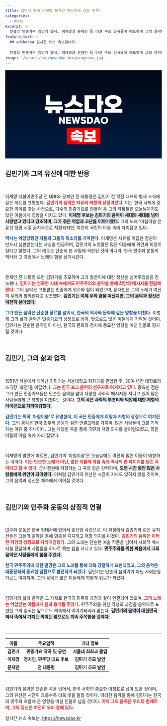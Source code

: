 ```yaml
---
title: 김민기 별세 이재명 문재인 메시지에 감동 주목!
categories:
  - News
excerpt: >
  전설의 민중가수 김민기 별세, 이재명과 문재인 등 야권 주요 인사들이 애도하며 그의 음악이 가진 힘과 민주 정신을 강조했다. 억압에 맞선 그의 노래는 여전히 세대의 가슴을 울린다는 이들의 메시지가 마음을 강하게 울린다.
feature_text: >
  ## adskorea 실시간 뉴스 속보입니다.

  전설의 민중가수 김민기 별세, 이재명과 문재인 등 야권 주요 인사들이 애도하며 그의 음악이 가진 힘과 민주 정신을 강조했다. 억압에 맞선 그의 노래는 여전히 세대의 가슴을 울린다는 이들의 메시지가 마음을 강하게 울린다.
image: '/assets/img/newsdao_breakingnews.jpg'
---
```


<p><img src="/assets/img/newsdao_breakingnews.jpg" alt="adskorea 속보" /></p>

<h2 data-ke-size="size26">김민기와 그의 유산에 대한 반응</h2>

<p data-ke-size="size16">&nbsp;</p>

<p>이재명 더불어민주당 전 대표와 문재인 전 대통령은 김민기 전 학전 대표의 별세 소식에 깊은 애도를 표명했다. <b><span style="color: #ee2323;">김민기의 음악은 자유와 저항의 상징이었다.</span></b> 이는 한국 사회에 중요한 의미를 갖는 사건으로, 다수의 민중가요를 만들어 온 그의 작품들은 오늘날까지도 많은 이들에게 영향을 미치고 있다. <b><span style="background-color: #21538527;">이재명 후보는 김민기의 음악이 세대와 세대를 넘어 사랑받고 있다고 강조하며, 그가 겪은 억압과 고난을 이야기했다.</span></b> 그의 노래 '아침이슬'은 유신 정권 시절 금지곡으로 지정되지만, 여전히 국민의 마음 속에 자리잡고 있다. </p>

<p><b><span style="color: #1a5490;">역사는 억압당했던 자들과 그들의 목소리를 기억한다.</span></b> 이재명은 자유를 억압한 정권이 반드시 심판받는다는 사실을 언급하며, 김민기의 노랫말은 많은 이들에게 위안과 희망이 된다고 말했다. 그의 애도는 단순히 한 사람에 국한된 것이 아니라, 한국 민주화 운동의 역사와 그 과정에서 노래의 힘을 상기시킨다. </p>

<p data-ke-size="size16">&nbsp;</p>

<p>문재인 전 대통령 또한 김민기를 추모하며 그가 젊은이에 대한 정신을 심어주었음을 강조했다. <b><span style="color: #ee2323;">김민기는 엄혹한 시대 속에서도 민주주의와 음악을 통해 희망의 메시지를 전달해왔다.</span></b> 그의 음악은 고통받는 민중에게 위로와 힘이 되었으며, 문재인은 그의 노래가 여전히 우리와 함께한다고 강조했다. <b><span style="background-color: #21538527;">김민기는 이제 우리 곁을 떠났지만, 그의 음악과 정신은 여전히 살아있다.</span></b></p>

<p><b><span style="color: #1a5490;">그가 만든 음악은 단순한 장르를 넘어서, 한국의 역사와 문화에 깊은 영향을 미친다.</span></b> 이렇게 그의 삶과 음악은 민중가요의 상징으로 남아, 앞으로도 많은 이들에게 기억될 것이다. 김민기는 단순한 음악인이 아닌, 한국의 문화와 정치에 중요한 영향을 미친 인물로 평가될 것이다.</p>

<p data-ke-size="size16">&nbsp;</p>

<h2 data-ke-size="size26">김민기, 그의 삶과 업적</h2>

<p data-ke-size="size16">&nbsp;</p>

<p>1951년 서울에서 태어난 김민기는 서울대학교 회화과를 졸업한 후, 30여 년간 대학로의 소극장 '학전'을 이끌었다. <b><span style="color: #ee2323;">그는 한국 포크 음악의 선구자로 여겨지고 있다.</span></b> 중요한 점은 그가 만든 민중가요들은 단순한 음악을 넘어 다양한 사회적 메시지를 지니고 있어 많은 사람들에게 큰 영향을 미쳤다는 것이다. <b><span style="background-color: #21538527;">그의 곡은 사회의 부조리와 억압에 대한 저항의 아이콘으로 자리매김했다.</span></b> </p>

<p><b><span style="color: #1a5490;">김민기는 특히 '아침이슬'로 유명한데, 이 곡은 민중에게 희망과 저항의 상징으로 여겨진다.</span></b> 그의 음악은 한국 민주화 운동과 깊은 연결고리를 가지며, 많은 사람들이 그를 기억하는 이유 중 하나이다. 그는 다양한 곡을 통해 국민의 저항 의지를 불러일으켰고, 많은 이들의 마음 속에 자리 잡았다. </p>

<p data-ke-size="size16">&nbsp;</p>

<p>이재명의 발언에 따르면, 김민기의 '아침이슬'은 오늘날에도 여전히 많은 이들이 애창하는 곡이다. <b><span style="color: #ee2323;">이는 단순한 노래가 아닌, 많은 이들의 마음 속에 역사의 한 페이지를 남긴 곡이라고 할 수 있다.</span></b> 군사정권에 저항하는 그 곡의 힘은 강력하며, <b><span style="background-color: #21538527;">오랜 시간 동안 많은 사람들에게 위안이 되어왔다.</span></b> 이처럼 김민기의 유산은 시간이 지나도 잊히지 않을 것이며, 그의 음악과 정신은 계속해서 이어질 것이다.</p>

<p data-ke-size="size16">&nbsp;</p>

<h2 data-ke-size="size26">김민기와 민주화 운동의 상징적 연결</h2>

<p data-ke-size="size16">&nbsp;</p>

<p>민주화 운동은 한국 현대사에 있어서 중요한 사건으로, 이 과정에서 김민기와 같은 뮤지션들은 그들의 음악을 통해 민중을 지지하고 저항 의지를 다졌다. <b><span style="color: #ee2323;">김민기의 음악은 이러한 저항의 상징으로 자리매김했다.</span></b> 그의 노래는 단순한 예술 작품을 넘어서 사회적 메시지를 전달하며 사람들을 하나로 묶는 힘을 지니고 있다. <b><span style="background-color: #21538527;">민주주의를 위한 싸움에서 그의 음악은 사람들에게 힘을 주었다.</span></b> </p>

<p><b><span style="color: #1a5490;">한국 민주주의에 대한 열망은 그의 노래를 통해 더욱 강렬하게 표현되었고, 그의 음악은 대중문화의 중요한 일환으로 발전하게 되었다.</span></b> 김민기는 단순히 음악가가 아닌 사회운동가로도 여겨지며, 그의 음악은 많은 이들에게 희망과 위로가 되었다. </p>

<p data-ke-size="size16">&nbsp;</p>

<p>김민기의 삶과 음악은 그 자체로 한국의 민주화 과정과 깊이 연결되어 있으며, <b><span style="color: #ee2323;">그의 노래는 억압받는 이들에게 힘과 용기를 주었다.</span></b> 민주주의를 위한 각성의 과정을 음악으로 표현한 그의 업적은 앞으로도 계속해서 이야기되리라 믿는다. <b><span style="background-color: #21538527;">김민기의 음악이 대한민국 역사 속에서 가지는 의미는 앞으로도 계속 주목받을 것이다.</span></b></p>

<p data-ke-size="size16">&nbsp;</p>

<hr />

<table style="width: 100%; border-collapse: collapse;">
    <thead>
        <tr>
            <th style="text-align: center; height: 17px;"><b>이름</b></th>
            <th style="text-align: center; height: 17px;"><b>주요업적</b></th>
            <th style="text-align: center; height: 17px;"><b>기타 정보</b></th>
        </tr>
    </thead>
    <tbody>
        <tr>
            <td style="text-align: center; height: 17px;"><b>김민기</b></td>
            <td style="text-align: center; height: 17px;"><b>민중가요 작곡 및 공연</b></td>
            <td style="text-align: center; height: 17px;"><b>서울대 회화과 졸업</b></td>
        </tr>
        <tr>
            <td style="text-align: center; height: 17px;"><b>이재명</b></td>
            <td style="text-align: center; height: 17px;"><b>정치인, 민주당 대표 후보</b></td>
            <td style="text-align: center; height: 17px;"><b>김민기 추모 발언</b></td>
        </tr>
        <tr>
            <td style="text-align: center; height: 17px;"><b>문재인</b></td>
            <td style="text-align: center; height: 17px;"><b>전 대통령</b></td>
            <td style="text-align: center; height: 17px;"><b>김민기 추모 발언</b></td>
        </tr>
    </tbody>
</table>

<p data-ke-size="size16">&nbsp;</p>

<p>김민기의 음악은 단순한 곡을 넘어서, 한국 사회의 중요한 이정표로 남아 있을 것이며, 그의 유산은 시간이 흐를수록 더욱 빛을 발할 것이다. 이러한 음악을 통해 김민기는 한국의 민주화 흐름에 큰 영향을 미친 인물로 남을 것이다. <b><span style="color: #ee2323;">이제 그의 음악은 우리와 함께하며, 그의 정신은 여전히 우리 곁에 있다.</span></b></p>
실시간 뉴스 속보는, <a href="https://newsdao.kr" rel="dofollow">https://newsdao.kr</a>


